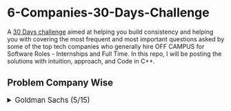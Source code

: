 # 6-Companies-30-Days-Challenge
A [30 Days challenge](https://www.proelevate.in/competition/6-companies-30-days-challenge)  aimed at helping you build consistency and helping you with covering the most frequent and most important questions asked by some of the top tech companies who generally hire OFF CAMPUS for Software Roles - Internships and Full Time.
In this repo, I will be posting the solutions with intuition, approach, and Code in C++.

## Problem Company Wise

<details>
<summary style="font-size: 1.2em">Goldman Sachs (5/15)</summary>
  
Sr  | [Problems](https://github.com/07-Atharv/6-Companies-30-Days-Challenge/blob/main/Goldman%20Sachs/README.md)                                                                                     | TryIt                                                                                                                                     | Status
----|---------------------------------------------------------------------------------------------------------------------------|-------------------------------------------------------------------------------------------------------------------------------------------|---------
1   | [2513. Minimize the Maximum of Two Arrays](https://github.com/07-Atharv/6-Companies-30-Days-Challenge/blob/main/Goldman%20Sachs/2513MinimizetheMaximumofTwoArrays.cpp)                                                     |  [![LeetCode](https://img.shields.io/badge/LeetCode-000000?style=for-the-badge&logo=LeetCode&logoColor=#d16c06)](https://leetcode.com/problems/minimize-the-maximum-of-two-arrays/description/)| ✔️
2   | [Find Missing And Repeating](https://github.com/07-Atharv/6-Companies-30-Days-Challenge/blob/main/Goldman%20Sachs/findmissingandrepeadting.cpp)                                                     |  [![GeeksForGeeks](https://img.shields.io/badge/GeeksforGeeks-gray?style=for-the-badge&logo=geeksforgeeks&logoColor=35914c)](https://practice.geeksforgeeks.org/problems/find-missing-and-repeating2512/1)| ✔️
3   | [216. Combinations Sum III ](https://github.com/07-Atharv/6-Companies-30-Days-Challenge/blob/main/Goldman%20Sachs/combinations3.cpp)                                                     |  [![LeetCode](https://img.shields.io/badge/LeetCode-000000?style=for-the-badge&logo=LeetCode&logoColor=#d16c06)](https://leetcode.com/problems/combination-sum-iii/)| ✔️
4   | [2933 High Access Employees ](https://github.com/07-Atharv/6-Companies-30-Days-Challenge/blob/main/Goldman%20Sachs/highaccessemployee.cpp)                                                     |  [![LeetCode](https://img.shields.io/badge/LeetCode-000000?style=for-the-badge&logo=LeetCode&logoColor=#d16c06)](https://leetcode.com/problems/high-access-employees/)| ✔️
5   | [17. Letter Combinations of a Phone Number](https://github.com/07-Atharv/6-Companies-30-Days-Challenge/blob/main/Goldman%20Sachs/phonenumbercombinations.cpp)                                                     |  [![LeetCode](https://img.shields.io/badge/LeetCode-000000?style=for-the-badge&logo=LeetCode&logoColor=#d16c06)](https://leetcode.com/problems/letter-combinations-of-a-phone-number/)| ✔️
</details>
